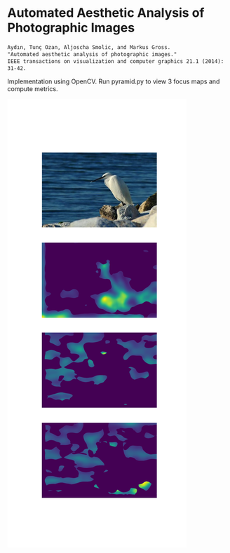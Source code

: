 # Automated Aesthetic Analysis of Photographic Images

```
Aydın, Tunç Ozan, Aljoscha Smolic, and Markus Gross. 
"Automated aesthetic analysis of photographic images." 
IEEE transactions on visualization and computer graphics 21.1 (2014): 31-42.
```

Implementation using OpenCV.
Run pyramid.py to view 3 focus maps and compute metrics.

![Focus Maps](focus_maps.png)